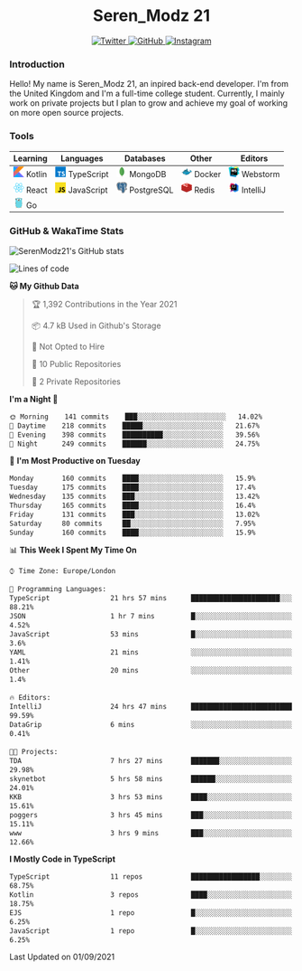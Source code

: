 <div align="center">
  <h1>Seren_Modz 21</h1>
  <a href="https://twitter.com/SerenModz21">
    <img alt="Twitter" src="https://img.shields.io/badge/twitter%20-%231DA1F2.svg?&style=for-the-badge&logo=Twitter&logoColor=white">
  </a>
  <a href="https://github.com/SerenModz21">
    <img alt="GitHub" src="https://img.shields.io/badge/github%20-%23121011.svg?&style=for-the-badge&logo=github&logoColor=white">
  </a>
  <a href="https://www.instagram.com/serenmodz21">
    <img alt="Instagram" src="https://img.shields.io/badge/instagram%20-%23E4405F.svg?&style=for-the-badge&logo=Instagram&logoColor=white">
  </a>
</div>

### Introduction

Hello! My name is Seren_Modz 21, an inpired back-end developer. I'm from the United Kingdom and I'm a full-time college student. Currently, I mainly work on private projects but I plan to grow and achieve my goal of working on more open source projects. 

### Tools

 **Learning**                                        | **Languages**                                               | **Databases**                                               | **Other**                                           | **Editors**                                                  
-----------------------------------------------------|-------------------------------------------------------------|-------------------------------------------------------------|-----------------------------------------------------|--------------------------------------------------------------
 <img width="19px" src="./assets/kotlin.svg"> Kotlin | <img width="19px" src="./assets/typescript.svg"> TypeScript | <img width="19px" src="./assets/mongodb.svg"> MongoDB       | <img width="19px" src="./assets/docker.svg"> Docker | <img width="19px" src="./assets/webstorm.svg"> Webstorm      
 <img width="19px" src="./assets/react.svg"> React   | <img width="19px" src="./assets/javascript.svg"> JavaScript | <img width="19px" src="./assets/postgresql.svg"> PostgreSQL | <img width="19px" src="./assets/redis.svg"> Redis   | <img width="19px" src="./assets/intellij-idea.svg"> IntelliJ
 <img width="19px" src="./assets/go.svg"> Go         |                                                             |                                                             |                                                     |                                                                                                               

### GitHub & WakaTime Stats

![SerenModz21's GitHub stats](https://github-readme-stats.vercel.app/api?username=SerenModz21&show_icons=true&theme=dark)

<!--START_SECTION:waka-->
![Lines of code](https://img.shields.io/badge/From%20Hello%20World%20I%27ve%20Written-18579%20lines%20of%20code-blue)

**🐱 My Github Data** 

> 🏆 1,392 Contributions in the Year 2021
 > 
> 📦 4.7 kB Used in Github's Storage 
 > 
> 🚫 Not Opted to Hire
 > 
> 📜 10 Public Repositories 
 > 
> 🔑 2 Private Repositories  
 > 
**I'm a Night 🦉** 

```text
🌞 Morning    141 commits    ███░░░░░░░░░░░░░░░░░░░░░░   14.02% 
🌆 Daytime    218 commits    █████░░░░░░░░░░░░░░░░░░░░   21.67% 
🌃 Evening    398 commits    ██████████░░░░░░░░░░░░░░░   39.56% 
🌙 Night      249 commits    ██████░░░░░░░░░░░░░░░░░░░   24.75%

```
📅 **I'm Most Productive on Tuesday** 

```text
Monday       160 commits    ████░░░░░░░░░░░░░░░░░░░░░   15.9% 
Tuesday      175 commits    ████░░░░░░░░░░░░░░░░░░░░░   17.4% 
Wednesday    135 commits    ███░░░░░░░░░░░░░░░░░░░░░░   13.42% 
Thursday     165 commits    ████░░░░░░░░░░░░░░░░░░░░░   16.4% 
Friday       131 commits    ███░░░░░░░░░░░░░░░░░░░░░░   13.02% 
Saturday     80 commits     ██░░░░░░░░░░░░░░░░░░░░░░░   7.95% 
Sunday       160 commits    ████░░░░░░░░░░░░░░░░░░░░░   15.9%

```


📊 **This Week I Spent My Time On** 

```text
⌚︎ Time Zone: Europe/London

💬 Programming Languages: 
TypeScript               21 hrs 57 mins      ██████████████████████░░░   88.21% 
JSON                     1 hr 7 mins         █░░░░░░░░░░░░░░░░░░░░░░░░   4.52% 
JavaScript               53 mins             █░░░░░░░░░░░░░░░░░░░░░░░░   3.6% 
YAML                     21 mins             ░░░░░░░░░░░░░░░░░░░░░░░░░   1.41% 
Other                    20 mins             ░░░░░░░░░░░░░░░░░░░░░░░░░   1.4%

🔥 Editors: 
IntelliJ                 24 hrs 47 mins      █████████████████████████   99.59% 
DataGrip                 6 mins              ░░░░░░░░░░░░░░░░░░░░░░░░░   0.41%

🐱‍💻 Projects: 
TDA                      7 hrs 27 mins       ███████░░░░░░░░░░░░░░░░░░   29.98% 
skynetbot                5 hrs 58 mins       ██████░░░░░░░░░░░░░░░░░░░   24.01% 
KKB                      3 hrs 53 mins       ████░░░░░░░░░░░░░░░░░░░░░   15.61% 
poggers                  3 hrs 45 mins       ███░░░░░░░░░░░░░░░░░░░░░░   15.11% 
www                      3 hrs 9 mins        ███░░░░░░░░░░░░░░░░░░░░░░   12.66%

```

**I Mostly Code in TypeScript** 

```text
TypeScript               11 repos            █████████████████░░░░░░░░   68.75% 
Kotlin                   3 repos             ████░░░░░░░░░░░░░░░░░░░░░   18.75% 
EJS                      1 repo              █░░░░░░░░░░░░░░░░░░░░░░░░   6.25% 
JavaScript               1 repo              █░░░░░░░░░░░░░░░░░░░░░░░░   6.25%

```



 Last Updated on 01/09/2021
<!--END_SECTION:waka-->
